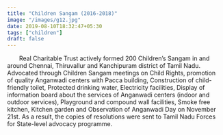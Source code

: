 ```yaml
---
title: "Children Sangam (2016-2018)"
image: "/images/g12.jpg"
date: 2019-08-10T18:32:47+05:30
tags: ["children"]
draft: false
---
```


&emsp;&emsp;Real Charitable Trust actively formed 200 Children’s Sangam in and around Chennai, Thiruvallur and Kanchipuram district of Tamil Nadu. Advocated through Children Sangam meetings on Child Rights, promotion of quality Anganwadi centers with Pacca building, Construction of child-friendly toilet, Protected drinking water, Electricity facilities, Display of information board about the services of Anganwadi centers (indoor and outdoor services), Playground and compound wall facilities, Smoke free kitchen, Kitchen garden and Observation of Anganwadi Day on November 21st. As a result, the copies of resolutions were sent to Tamil Nadu Forces for State-level advocacy programme.